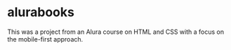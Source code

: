 # alurabooks
This was a project from an Alura course on HTML and CSS with a focus on the mobile-first approach.
